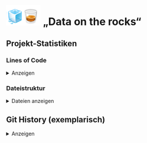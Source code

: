 # <img src="../Dashboards/python/assets/whisk_rox.png"> „Data on the rocks“

## Projekt-Statistiken

### Lines of Code

<details>
    <summary>Anzeigen</summary><p>
<pre>

-------------------------------------------------------------------------------
Language                     files          blank        comment           code
-------------------------------------------------------------------------------
CSV                             58              0              0          31382
Python                          18            174            136            902
Markdown                        12            103              0            433
Jupyter Notebook                10              0           8264            264
Text                             7              4              0            226
SQL                              2             14              5             89
CSS                              3              5              0             55
-------------------------------------------------------------------------------
SUM:                           110            300           8405          33351
</pre>
</p></details>

### Dateistruktur
<details>
    <summary>Dateien anzeigen</summary>
<p><pre>
├── Dashboards
│   ├── PowerBi
│   │   └── README.md
│   └── Python
│       ├── LICENSE
│       ├── README.md
│       ├── Test.ipynb
│       ├── Whiskyquartier_Rohdaten
│       │   ├── Aufschlüsselung der Conversion-Rate - 2024-08-31 - 2025-08-31.csv
│       │   ├── Gesamtumsatz im Zeitverlauf - 2024-08-31 - 2025-08-31.csv
│       │   ├── Gesamtumsatz nach Vertriebskanal - 2024-11-13 - 2025-08-31.csv
│       │   ├── Produkte nach Verkaufsrate - 2024-08-31 - 2025-08-31.csv
│       │   ├── Sitzungsverfolgung - Referrer nach Zeit, Sitzungsdauer und Aktionen - 2024-08-31 - 2025-08-31.csv
│       │   ├── dd.txt
│       │   ├── products.csv
│       │   ├── sales_per_channel.csv
│       │   └── sessions.csv
│       ├── __pycache__
│       │   ├── dd.cpython-313.pyc
│       │   └── factory.cpython-313.pyc
│       ├── app.py
│       ├── appy_n.py
│       ├── assets
│       │   ├── _typography.css
│       │   ├── android-chrome-192x192.png
│       │   ├── android-chrome-512x512.png
│       │   ├── apple-touch-icon.png
│       │   ├── favicon-16x16.png
│       │   ├── favicon-32x32.png
│       │   ├── favicon.ico
│       │   ├── typography.css
│       │   ├── typography_bak.css
│       │   └── whisk_rox.png
│       ├── dd.py
│       ├── dm_app.py
│       ├── ecomm.ipynb
│       ├── exporte
│       │   ├── cr.csv
│       │   ├── grube.txt
│       │   ├── mapping.txt
│       │   ├── sessions.csv
│       │   └── umsatz.csv
│       ├── factory.py
│       ├── foo.py
│       ├── new_app.py
│       ├── output
│       │   ├── 7bb991-55.csv
│       │   ├── ads_all.csv
│       │   ├── all.csv
│       │   ├── all_sorted.csv
│       │   ├── alphabet.csv
│       │   ├── cr.csv
│       │   ├── cr_new.csv
│       │   ├── cr_newest.csv
│       │   ├── cr_roh_kum.csv
│       │   ├── direct.csv
│       │   ├── duckduckgo.csv
│       │   ├── fb werbung.csv
│       │   ├── force.csv
│       │   ├── good-apps.csv
│       │   ├── linkedin.csv
│       │   ├── meta-sitelink-2.csv
│       │   ├── meta.csv
│       │   ├── microsoft.csv
│       │   ├── monat_sales_chann.csv
│       │   ├── monat_sales_chann_order_sales.csv
│       │   ├── monthly_sales_channel.csv
│       │   ├── office.csv
│       │   ├── sales_per_channel.csv
│       │   ├── shopify.csv
│       │   ├── spiritradar.csv
│       │   ├── syndicatedsearch.csv
│       │   ├── umsatz.csv
│       │   ├── umsatz_last.csv
│       │   ├── umsatz_last1.csv
│       │   ├── umsatz_neu.csv
│       │   ├── whiskybase.csv
│       │   └── whiskystats.csv
│       ├── pages
│       │   ├── __pycache__
│       │   │   ├── ads.cpython-313.pyc
│       │   │   ├── products.cpython-313.pyc
│       │   │   ├── sales.cpython-313.pyc
│       │   │   ├── sessions.cpython-313.pyc
│       │   │   ├── test.cpython-313.pyc
│       │   │   └── upload.cpython-313.pyc
│       │   ├── ads.py
│       │   ├── products.py
│       │   ├── sales.py
│       │   ├── sessions.py
│       │   ├── test.py
│       │   └── upload.py
│       ├── read_cc.py
│       ├── requirements.txt
│       ├── sw_app.py
├── Data
│   ├── Datensätze_roh
│   │   ├── Aufschlüsselung der Conversion-Rate - 2024-08-31 - 2025-08-31.csv
│   │   ├── GU Vertriebskanal Monate.csv
│   │   ├── Gesamtumsatz im Zeitverlauf - 2024-08-31 - 2025-08-31.csv
│   │   ├── Gesamtumsatz nach Vertriebskanal - 2024-10 - 2025-08.csv
│   │   ├── Gesamtumsatz nach Vertriebskanal - 2024-11-13 - 2025-08-31.csv
│   │   ├── GoogleAds.csv
│   │   ├── Kopie-Aufschlüsselung der Conversion-Rate - 2024-08-31 - 2025-08-31.csv
│   │   ├── MetaAds.csv
│   │   ├── Produkte nach Verkaufsrate - 2024-08-31 - 2025-08-31.csv
│   │   ├── Produkte_bereinigt.csv
│   │   └── Sitzungsverfolgung - Referrer nach Zeit, Sitzungsdauer und Aktionen - 2024-08-31 - 2025-08-31.csv
│   ├── Sample_Datensätze
│   │   ├── Conversion-Rate
│   │   │   ├── Conversion-Rate_Sample.csv
│   │   │   └── cr_Skript.ipynb
│   │   ├── Gesamtumsatz
│   │   │   ├── Sample_Skript.ipynb
│   │   │   ├── Umsatz_Sample.csv
│   │   │   └── umsatz.ipynb
│   │   └── Sitzungsverfolgung
│   │       ├── Sitzungsverfolgung_Sample.csv
│   │       ├── Stizungsverfolgung_Skript.ipynb
│   │       └── Stzungsverfolgung_Beschreibung.txt
│   ├── Sanitized
│   │   ├── Agg.csv
│   │   ├── Alpha_agg.csv
│   │   ├── Alpha_s.csv
│   │   ├── Meta_agg.csv
│   │   ├── Meta_s.csv
│   │   ├── sessions.csv
│   │   ├── sorted_agg.csv
│   │   └── tmp
│   │       ├── Meta.csv
│   │       └── MetaAds-Kampagnen.xlsx
│   ├── first_look.sql
│   └── main.db
├── Documentation
│   ├── Architektur_Python.md
│   ├── Change_History.md
│   ├── Data_Quality.md
│   ├── Ecomm
│   │   ├── Cheat_Sheet.md
│   │   └── KPI.md
│   ├── Projekt_Orga_Scrum.md
│   ├── Setup_Install_Python.md
│   ├── Statistiken.md
│   └── Tech_Python
│       └── DD.txt
├── Eda
│   ├── Knime
│   │   ├── 250926_Median+Mean_cr_KPIs.knwf
│   │   ├── README.md
│   │   ├── Whiskyprojekt.knwf
│   │   └── umsatz-prediction-endversion.knwf
│   ├── Python
│   │   ├── Ads.ipynb
│   │   ├── Sanitizing.ipynb
│   │   └── sanitizer.py
│   ├── README.md
│   └── Sql
│       ├── README.md
│       └── tmp_table.sql
├── ML_Models
│   ├── Playground.ipynb
│   └── tmp
│       └── 13_Skript_Einfache_Lineare_Regression_ausgefuellt.ipynb
├── README.md
├── current_venv.txt
├── grube.py
├── grube.txt

</pre></p>
</details>

## Git History (exemplarisch)
<details>
<summary>Anzeigen</summary>
```mermaid
gitGraph:
    commit "initialer Commit"
    branch newbranch
    checkout newbranch
    commit id:"1111"
    commit tag:"test"
    checkout main
    commit type: HIGHLIGHT
    commit
    merge newbranch
    commit
    branch b2
    commit
```
</details>